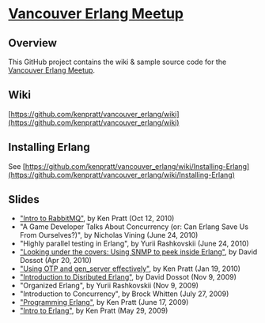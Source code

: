 [Vancouver Erlang Meetup](http://www.meetup.com/erlang-vancouver/)
=======================

## Overview

This GitHub project contains the wiki & sample source code for the [Vancouver Erlang Meetup](http://www.meetup.com/erlang-vancouver/).

## Wiki

[https://github.com/kenpratt/vancouver_erlang/wiki](https://github.com/kenpratt/vancouver_erlang/wiki)

## Installing Erlang

See [https://github.com/kenpratt/vancouver_erlang/wiki/Installing-Erlang](https://github.com/kenpratt/vancouver_erlang/wiki/Installing-Erlang)

## Slides

* ["Intro to RabbitMQ"](http://www.slideshare.net/kenpratt/intro-to-rabbitmq), by Ken Pratt (Oct 12, 2010)
* "A Game Developer Talks About Concurrency (or: Can Erlang Save Us From Ourselves?)", by Nicholas Vining (June 24, 2010)
* "Highly parallel testing in Erlang", by Yurii Rashkovskii (June 24, 2010)
* ["Looking under the covers: Using SNMP to peek inside Erlang"](http://www.slideshare.net/ddossot/looking-under-thecoverserlangsnmp), by David Dossot (Apr 20, 2010)
* ["Using OTP and gen_server effectively"](http://www.slideshare.net/kenpratt/using-otp-and-genserver-effectively), by Ken Pratt (Jan 19, 2010)
* ["Introduction to Disributed Erlang"](https://docs.google.com/present/view?id=dc5nb924_162gs8wzvd2), by David Dossot (Nov 9, 2009)
* "Organized Erlang", by Yurii Rashkovskii (Nov 9, 2009)
* "Introduction to Concurrency", by Brock Whitten (July 27, 2009)
* ["Programming Erlang"](http://www.slideshare.net/kenpratt/programming-erlang), by Ken Pratt (June 17, 2009)
* ["Intro to Erlang"](http://www.slideshare.net/kenpratt/intro-to-erlang), by Ken Pratt (May 29, 2009)

